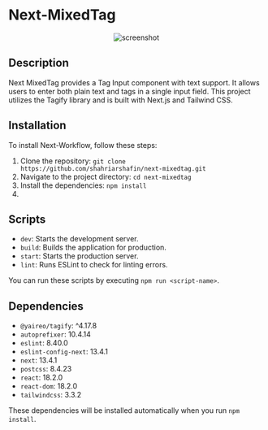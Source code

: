 # Next-MixedTag
<p align="center">
    <img src='https://github.com/shahriarshafin/next-mixedtag/assets/32214710/10cfa334-6d88-4d9c-b56e-2ad943121bc7' alt="screenshot">
</p>

## Description
Next MixedTag provides a Tag Input component with text support. It allows users to enter both plain text and tags in a single input field. This project utilizes the Tagify library and is built with Next.js and Tailwind CSS.

## Installation

To install Next-Workflow, follow these steps:

1. Clone the repository: `git clone https://github.com/shahriarshafin/next-mixedtag.git`
2. Navigate to the project directory: `cd next-mixedtag`
3. Install the dependencies: `npm install`
4.
## Scripts
- `dev`: Starts the development server.
- `build`: Builds the application for production.
- `start`: Starts the production server.
- `lint`: Runs ESLint to check for linting errors.

You can run these scripts by executing `npm run <script-name>`.

## Dependencies
- `@yaireo/tagify`: ^4.17.8
- `autoprefixer`: 10.4.14
- `eslint`: 8.40.0
- `eslint-config-next`: 13.4.1
- `next`: 13.4.1
- `postcss`: 8.4.23
- `react`: 18.2.0
- `react-dom`: 18.2.0
- `tailwindcss`: 3.3.2

These dependencies will be installed automatically when you run `npm install`.
